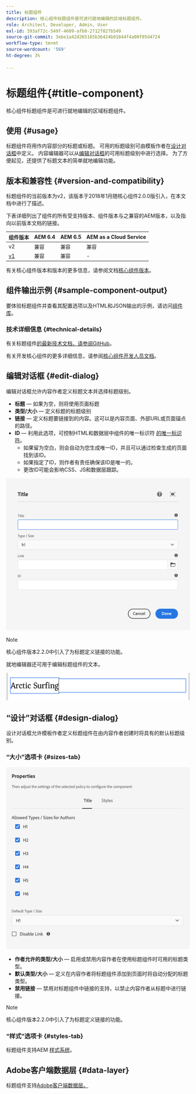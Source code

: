 ```yaml
---
title: 标题组件
description: 核心组件标题组件是可进行就地编辑的区域标题组件。
role: Architect, Developer, Admin, User
exl-id: 393af72c-549f-4609-afb0-2712f827b549
source-git-commit: 3ebe1a42d265185b36424b01844f4a00f05d4724
workflow-type: tm+mt
source-wordcount: '569'
ht-degree: 3%

---
```


# 标题组件{#title-component}

核心组件标题组件是可进行就地编辑的区域标题组件。

## 使用 {#usage}

标题组件将用作内容部分的标题或标题。 可用的标题级别可由模板作者在[设计对话框](#design-dialog)中定义。 内容编辑器可以从[编辑对话框](#edit-dialog)的可用标题级别中进行选择。 为了方便起见，还提供了标题文本的简单就地编辑功能。

## 版本和兼容性 {#version-and-compatibility}

标题组件的当前版本为v2，该版本于2018年1月随核心组件2.0.0版引入，在本文档中进行了描述。

下表详细列出了组件的所有受支持版本、组件版本与之兼容的AEM版本，以及指向以前版本文档的链接。

| 组件版本 | AEM 6.4 | AEM 6.5 | AEM as a Cloud Service |
|---|---|---|---|
| v2 | 兼容 | 兼容 | 兼容 |
| [v1](v1/title-v1.md) | 兼容 | 兼容 | - |

有关核心组件版本和版本的更多信息，请参阅文档[核心组件版本](/help/versions.md)。

## 组件输出示例 {#sample-component-output}

要体验标题组件并查看其配置选项以及HTML和JSON输出的示例，请访问[组件库](https://adobe.com/go/aem_cmp_library_title)。

### 技术详细信息 {#technical-details}

有关标题组件[的最新技术文档，请参阅GitHub](https://adobe.com/go/aem_cmp_tech_title_v2)。

有关开发核心组件的更多详细信息，请参阅[核心组件开发人员文档](/help/developing/overview.md)。

## 编辑对话框 {#edit-dialog}

编辑对话框允许内容作者定义标题文本并选择标题级别。

* **标题**  — 如果为空，则将使用页面标题
* **类型/大小**  — 定义标题的标题级别
* **链接**  — 定义标题要链接到的内容。这可以是内容页面、外部URL或页面锚点的路径。
* **ID**  — 利用此选项，可控制HTML和数据层中组件的唯一标识符 [的唯一标识符](/help/developing/data-layer/overview.md)。
   * 如果留为空白，则会自动为您生成唯一ID，并且可以通过检查生成的页面找到该ID。
   * 如果指定了ID，则作者有责任确保该ID是唯一的。
   * 更改ID可能会影响CSS、JS和数据层跟踪。

![标题组件的编辑对话框](/help/assets/title-edit.png)

>[!NOTE]
>
>核心组件版本2.2.0中引入了为标题定义链接的功能。

就地编辑器还可用于编辑标题组件的文本。

![标题组件的就地编辑](/help/assets/title-edit-inline.png)

## “设计”对话框 {#design-dialog}

设计对话框允许模板作者定义标题组件在由内容作者创建时将具有的默认标题级别。

### “大小”选项卡 {#sizes-tab}

![标题组件的设计对话框](/help/assets/title-design.png)

* **作者允许的类型/大小**  — 启用或禁用内容作者在使用标题组件时可用的标题类型。
* **默认类型/大小** — 定义在内容作者将标题组件添加到页面时将自动分配的标题类型。
* **禁用链接** — 禁用对标题组件中链接的支持，以禁止内容作者从标题中进行链接。

>[!NOTE]
>
>核心组件版本2.2.0中引入了为标题定义链接的功能。

### “样式”选项卡 {#styles-tab}

标题组件支持AEM [样式系统](/help/get-started/authoring.md#component-styling)。

## Adobe客户端数据层 {#data-layer}

标题组件支持[Adobe客户端数据层。](/help/developing/data-layer/overview.md)
